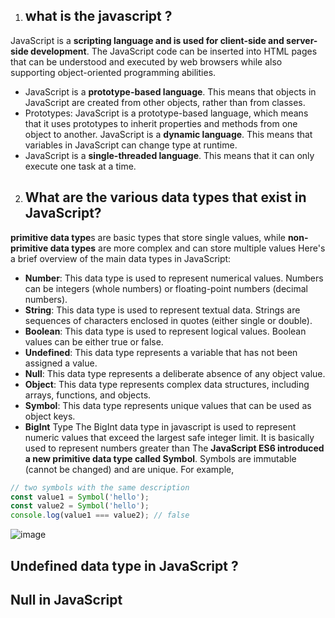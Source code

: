1) ## what is the javascript ?
JavaScript is a **scripting language and is used for client-side and server-side development**. The JavaScript code can be inserted into HTML pages that can be understood and executed by web browsers while also supporting object-oriented programming abilities.
-  JavaScript is a **prototype-based language**. This means that objects in JavaScript are created from other objects, rather than from classes.
-  Prototypes: JavaScript is a prototype-based language, which means that it uses prototypes to inherit properties and methods from one object to another.
  JavaScript is a **dynamic language**. This means that variables in JavaScript can change type at runtime.
- JavaScript is a **single-threaded language**. This means that it can only execute one task at a time.
2) ##  What are the various data types that exist in JavaScript?
  **primitive data type**s are basic types that store single values, while
  **non-primitive data types** are more complex and can store multiple values
Here's a brief overview of the main data types in JavaScript:
- **Number**: This data type is used to represent numerical values. Numbers can be integers (whole numbers) or floating-point numbers (decimal numbers).
- **String**: This data type is used to represent textual data. Strings are sequences of characters enclosed in quotes (either single or double).
- **Boolean**: This data type is used to represent logical values. Boolean values can be either true or false.
- **Undefined**: This data type represents a variable that has not been assigned a value.
- **Null**: This data type represents a deliberate absence of any object value.
- **Object**: This data type represents complex data structures, including arrays, functions, and objects.
- **Symbol**: This data type represents unique values that can be used as object keys.
-  **BigInt** Type
   The BigInt data type in javascript is used to represent numeric values that exceed the largest safe integer limit. It is basically used to represent 
     numbers greater than 
The **JavaScript ES6 introduced a new primitive data type called Symbol**. Symbols are immutable (cannot be changed) and are unique. For example,

```javascript
// two symbols with the same description
const value1 = Symbol('hello');
const value2 = Symbol('hello');
console.log(value1 === value2); // false
```
![image](https://github.com/user-attachments/assets/2777c9e5-9e80-42c4-aeec-68c228ec110b)
## Undefined data type in JavaScript ?
## Null in JavaScript

